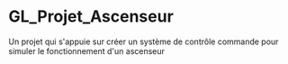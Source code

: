 # GL_Projet_Ascenseur
Un projet qui s'appuie sur créer un système de contrôle commande pour simuler le fonctionnement d'un ascenseur
